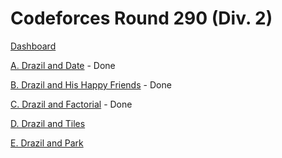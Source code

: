 # Codeforces Round 290 (Div. 2)

[Dashboard](https://codeforces.com/contest/515)

[A. Drazil and Date](https://codeforces.com/contest/515/problem/A) - Done

[B. Drazil and His Happy Friends](https://codeforces.com/contest/515/problem/B) - Done

[C. Drazil and Factorial](https://codeforces.com/contest/515/problem/C) - Done

[D. Drazil and Tiles](https://codeforces.com/contest/515/problem/D)

[E. Drazil and Park](https://codeforces.com/contest/515/problem/E)
